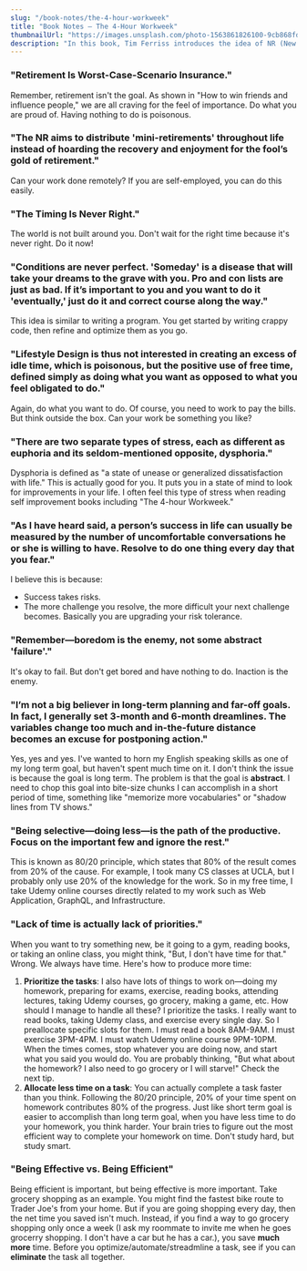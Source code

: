 ```yaml
---
slug: "/book-notes/the-4-hour-workweek"
title: "Book Notes — The 4-Hour Workweek"
thumbnailUrl: "https://images.unsplash.com/photo-1563861826100-9cb868fdbe1c?ixlib=rb-1.2.1&ixid=MXwxMjA3fDB8MHxwaG90by1wYWdlfHx8fGVufDB8fHw%3D&auto=format&fit=crop&w=1950&q=80"
description: "In this book, Tim Ferriss introduces the idea of NR (New Rich) and how to live like a millionaire without a million dollars."
---
```


### "Retirement Is Worst-Case-Scenario Insurance."

Remember, retirement isn't the goal. As shown in "How to win friends and influence people," we are all craving for the feel of importance. Do what you are proud of. Having nothing to do is poisonous.

### "The NR aims to distribute 'mini-retirements' throughout life instead of hoarding the recovery and enjoyment for the fool’s gold of retirement."

Can your work done remotely? If you are self-employed, you can do this easily.

### "The Timing Is Never Right."

The world is not built around you. Don't wait for the right time because it's never right. Do it now!

### "Conditions are never perfect. 'Someday' is a disease that will take your dreams to the grave with you. Pro and con lists are just as bad. If it’s important to you and you want to do it 'eventually,' just do it and correct course along the way."

This idea is similar to writing a program. You get started by writing crappy code, then refine and optimize them as you go.

### "Lifestyle Design is thus not interested in creating an excess of idle time, which is poisonous, but the positive use of free time, defined simply as doing what you want as opposed to what you feel obligated to do."

Again, do what you want to do. Of course, you need to work to pay the bills. But think outside the box. Can your work be something you like?

### "There are two separate types of stress, each as different as euphoria and its seldom-mentioned opposite, dysphoria."

Dysphoria is defined as "a state of unease or generalized dissatisfaction with life." This is actually good for you. It puts you in a state of mind to look for improvements in your life. I often feel this type of stress when reading self improvement books including "The 4-hour Workweek."

### "As I have heard said, a person’s success in life can usually be measured by the number of uncomfortable conversations he or she is willing to have. Resolve to do one thing every day that you fear."

I believe this is because:

- Success takes risks.
- The more challenge you resolve, the more difficult your next challenge becomes. Basically you are upgrading your risk tolerance.

### "Remember—boredom is the enemy, not some abstract 'failure'."

It's okay to fail. But don't get bored and have nothing to do. Inaction is the enemy.

### "I’m not a big believer in long-term planning and far-off goals. In fact, I generally set 3-month and 6-month dreamlines. The variables change too much and in-the-future distance becomes an excuse for postponing action."

Yes, yes and yes. I've wanted to horn my English speaking skills as one of my long term goal, but haven't spent much time on it. I don't think the issue is because the goal is long term. The problem is that the goal is **abstract**. I need to chop this goal into bite-size chunks I can accomplish in a short period of time, something like "memorize more vocabularies" or "shadow lines from TV shows."

### "Being selective—doing less—is the path of the productive. Focus on the important few and ignore the rest."

This is known as 80/20 principle, which states that 80% of the result comes from 20% of the cause. For example, I took many CS classes at UCLA, but I probably only use 20% of the knowledge for the work. So in my free time, I take Udemy online courses directly related to my work such as Web Application, GraphQL, and Infrastructure.

### "Lack of time is actually lack of priorities."

When you want to try something new, be it going to a gym, reading books, or taking an online class, you might think, "But, I don't have time for that." Wrong. We always have time. Here's how to produce more time:

1. **Prioritize the tasks**: I also have lots of things to work on—doing my homework, preparing for exams, exercise, reading books, attending lectures, taking Udemy courses, go grocery, making a game, etc. How should I manage to handle all these? I prioritize the tasks. I really want to read books, taking Udemy class, and exercise every single day. So I preallocate specific slots for them. I must read a book 8AM-9AM. I must exercise 3PM-4PM. I must watch Udemy online course 9PM-10PM. When the times comes, stop whatever you are doing now, and start what you said you would do. You are probably thinking, "But what about the homework? I also need to go grocery or I will starve!" Check the next tip.
2. **Allocate less time on a task**: You can actually complete a task faster than you think. Following the 80/20 principle, 20% of your time spent on homework contributes 80% of the progress. Just like short term goal is easier to accomplish than long term goal, when you have less time to do your homework, you think harder. Your brain tries to figure out the most efficient way to complete your homework on time. Don't study hard, but study smart.

### "Being Effective vs. Being Efficient"

Being efficient is important, but being effective is more important. Take grocery shopping as an example. You might find the fastest bike route to Trader Joe's from your home. But if you are going shopping every day, then the net time you saved isn't much. Instead, if you find a way to go grocery shopping only once a week (I ask my roommate to invite me when he goes grocerry shopping. I don't have a car but he has a car.), you save **much more** time. Before you optimize/automate/streadmline a task, see if you can **eliminate** the task all together.
